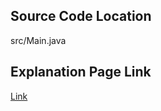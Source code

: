 ## Source Code Location

src/Main.java

## Explanation Page Link

[Link](https://lunareclipse000.wordpress.com/2024/03/26/java%eb%b0%b1%ec%a4%80-7562-%eb%82%98%ec%9d%b4%ed%8a%b8%ec%9d%98-%ec%9d%b4%eb%8f%99/)